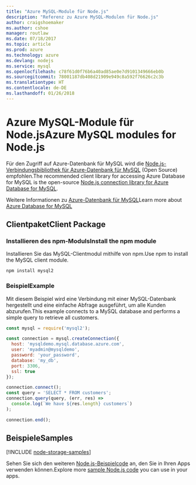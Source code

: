 ```yaml
---
title: "Azure MySQL-Module für Node.js"
description: "Referenz zu Azure MySQL-Modulen für Node.js"
author: craigshoemaker
ms.author: cshoe
manager: routlaw
ms.date: 07/18/2017
ms.topic: article
ms.prod: azure
ms.technology: azure
ms.devlang: nodejs
ms.service: mysql
ms.openlocfilehash: c78f61d0f76b6a40ad85ae0e7d9101349666eb0b
ms.sourcegitcommit: 78001187db408d21909e949c8a592f76626c2c3b
ms.translationtype: HT
ms.contentlocale: de-DE
ms.lasthandoff: 01/26/2018
---
```

# <a name="azure-mysql-modules-for-nodejs"></a><span data-ttu-id="f7d1b-103">Azure MySQL-Module für Node.js</span><span class="sxs-lookup"><span data-stu-id="f7d1b-103">Azure MySQL modules for Node.js</span></span>

<span data-ttu-id="f7d1b-104">Für den Zugriff auf Azure-Datenbank für MySQL wird die [Node.js-Verbindungsbibliothek für Azure-Datenbank für MySQL](https://github.com/sidorares/node-mysql2) (Open Source) empfohlen.</span><span class="sxs-lookup"><span data-stu-id="f7d1b-104">The recommended client library for accessing Azure Database for MySQL is the open-source [Node.js connection library for Azure Database for MySQL](https://github.com/sidorares/node-mysql2).</span></span> 

<span data-ttu-id="f7d1b-105">Weitere Informationen zu [Azure-Datenbank für MySQL](https://docs.microsoft.com/azure/MySQL/)</span><span class="sxs-lookup"><span data-stu-id="f7d1b-105">Learn more about [Azure Database for MySQL](https://docs.microsoft.com/azure/MySQL/)</span></span>

## <a name="client-package"></a><span data-ttu-id="f7d1b-106">Clientpaket</span><span class="sxs-lookup"><span data-stu-id="f7d1b-106">Client Package</span></span>

### <a name="install-the-npm-module"></a><span data-ttu-id="f7d1b-107">Installieren des npm-Moduls</span><span class="sxs-lookup"><span data-stu-id="f7d1b-107">Install the npm module</span></span>

<span data-ttu-id="f7d1b-108">Installieren Sie das MySQL-Clientmodul mithilfe von npm.</span><span class="sxs-lookup"><span data-stu-id="f7d1b-108">Use npm to install the MySQL client module.</span></span>

```bash
npm install mysql2
```   

### <a name="example"></a><span data-ttu-id="f7d1b-109">Beispiel</span><span class="sxs-lookup"><span data-stu-id="f7d1b-109">Example</span></span>

<span data-ttu-id="f7d1b-110">Mit diesem Beispiel wird eine Verbindung mit einer MySQL-Datenbank hergestellt und eine einfache Abfrage ausgeführt, um alle Kunden abzurufen.</span><span class="sxs-lookup"><span data-stu-id="f7d1b-110">This example connects to a MySQL database and performs a simple query to retrieve all customers.</span></span>

```javascript
const mysql = require('mysql2');

const connection = mysql.createConnection({
  host: 'mysqldemo.mysql.database.azure.com',
  user: 'myadmin@mysqldemo',
  password: 'your_password',
  database: 'my_db',
  port: 3306,
  ssl: true
});

connection.connect();
const query = 'SELECT * FROM customers';
connection.query(query, (err, res) =>
  console.log(`We have ${res.length} customers`)
);

connection.end();
```

## <a name="samples"></a><span data-ttu-id="f7d1b-111">Beispiele</span><span class="sxs-lookup"><span data-stu-id="f7d1b-111">Samples</span></span>

[!INCLUDE [node-storage-samples](../docs-ref-conceptual/includes/mysql-samples.md)]

<span data-ttu-id="f7d1b-112">Sehen Sie sich den weiteren [Node.js-Beispielcode](https://azure.microsoft.com/resources/samples/?platform=nodejs) an, den Sie in Ihren Apps verwenden können.</span><span class="sxs-lookup"><span data-stu-id="f7d1b-112">Explore more [sample Node.js code](https://azure.microsoft.com/resources/samples/?platform=nodejs) you can use in your apps.</span></span>
